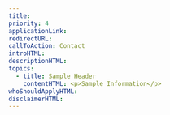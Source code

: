 ```yaml
---
title:
priority: 4
applicationLink:
redirectURL:
callToAction: Contact
introHTML:
descriptionHTML:
topics:
  - title: Sample Header
    contentHTML: <p>Sample Information</p>
whoShouldApplyHTML:
disclaimerHTML:
---
```

